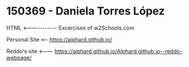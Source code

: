 # 150369 - Daniela Torres López


HTML <----------- Excercises of w2Schools.com

Personal Site <-- https://aiphard.github.io/

Reddo's site <--- https://aiphard.github.io/AIphard.github.io--reddo-webpage/
